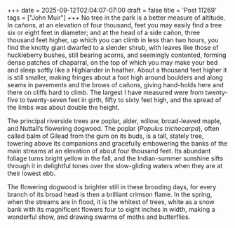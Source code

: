 +++
date = 2025-09-12T02:04:07-07:00
draft = false
title = 'Post 11269'
tags = ["John Muir"]
+++
No tree in the park is a better measure of altitude. In cañons, at an elevation of four thousand, feet you may easily find a tree six or eight feet in diameter; and at the head of a side cañon, three thousand feet higher, up which you can climb in less than two hours, you find the knotty giant dwarfed to a slender shrub, with leaves like those of huckleberry bushes, still bearing acorns, and seemingly contented, forming dense patches of chaparral, on the top of which you may make your bed and sleep softly like a Highlander in heather. About a thousand feet higher it is still smaller, making fringes about a foot high around boulders and along seams in pavements and the brows of cañons, giving hand-holds here and there on cliffs hard to climb. The largest I have measured were from twenty-five to twenty-seven feet in girth, fifty to sixty feet high, and the spread of the limbs was about double the height.

The principal riverside trees are poplar, alder, willow, broad-leaved maple, and Nuttall’s flowering dogwood. The poplar (_Populus trichocarpa_), often called balm of Gilead from the gum on its buds, is a tall, stately tree, towering above its companions and gracefully embowering the banks of the main streams at an elevation of about four thousand feet. Its abundant foliage turns bright yellow in the fall, and the Indian-summer sunshine sifts through it in delightful tones over the slow-gliding waters when they are at their lowest ebb.

The flowering dogwood is brighter still in these brooding days, for every branch of its broad head is then a brilliant crimson flame. In the spring, when the streams are in flood, it is the whitest of trees, white as a snow bank with its magnificent flowers four to eight inches in width, making a wonderful show, and drawing swarms of moths and butterflies.
